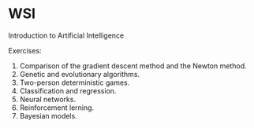 # WSI
Introduction to Artificial Intelligence

Exercises:
1. Comparison of the gradient descent method and the Newton method.
2. Genetic and evolutionary algorithms.
3. Two-person deterministic games.
4. Classification and regression.
5. Neural networks.
6. Reinforcement lerning.
7. Bayesian models.
